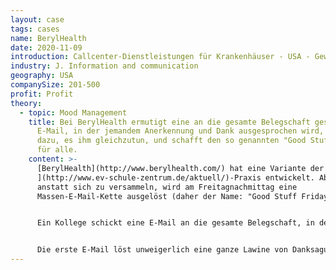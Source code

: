 ```yaml
---
layout: case
tags: cases
name: BerylHealth
date: 2020-11-09
introduction: Callcenter-Dienstleistungen für Krankenhäuser - USA - Gewinnorientiert
industry: J. Information and communication
geography: USA
companySize: 201-500
profit: Profit
theory:
  - topic: Mood Management
    title: Bei BerylHealth ermutigt eine an die gesamte Belegschaft gesendete
      E-Mail, in der jemandem Anerkennung und Dank ausgesprochen wird, andere
      dazu, es ihm gleichzutun, und schafft den so genannten "Good Stuff Friday"
      für alle.
    content: >-
      [BerylHealth](http://www.berylhealth.com/) hat eine Variante der [ESBZ's
      ](http://www.ev-schule-zentrum.de/aktuell/)-Praxis entwickelt. Aber
      anstatt sich zu versammeln, wird am Freitagnachmittag eine
      Massen-E-Mail-Kette ausgelöst (daher der Name: "Good Stuff Friday").


      Ein Kollege schickt eine E-Mail an die gesamte Belegschaft, in der er einem anderen Kollegen oder einer anderen Abteilung für etwas dankt, das in dieser Woche geschehen ist, oder einfach nur, um gute Neuigkeiten mitzuteilen.


      Die erste E-Mail löst unweigerlich eine ganze Lawine von Danksagungen und Anerkennungen aus. Diese Praxis fördert die Gemeinschaft und beendet die Woche in einem Geist der Wertschätzung und Dankbarkeit.
---
```


